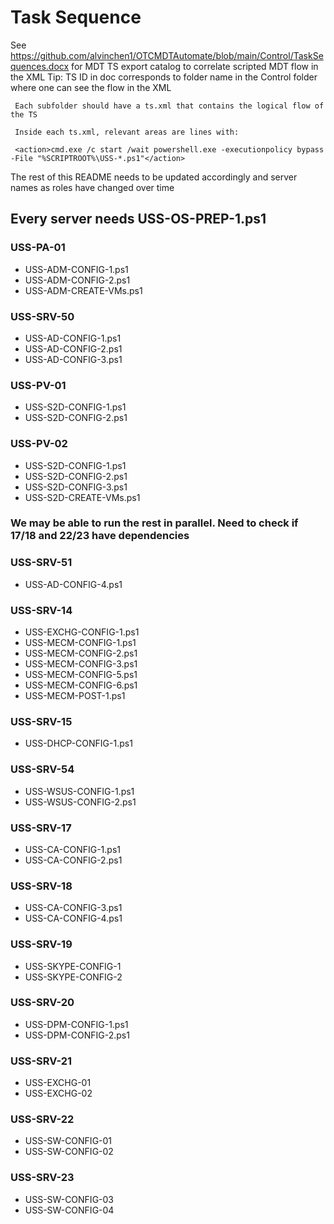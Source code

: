 # Task Sequence
See https://github.com/alvinchen1/OTCMDTAutomate/blob/main/Control/TaskSequences.docx for MDT TS export catalog to correlate scripted MDT flow in the XML
Tip: TS ID in doc corresponds to folder name in the Control folder where one can see the flow in the XML
     
     Each subfolder should have a ts.xml that contains the logical flow of the TS
     
     Inside each ts.xml, relevant areas are lines with:
     
     <action>cmd.exe /c start /wait powershell.exe -executionpolicy bypass -File "%SCRIPTROOT%\USS-*.ps1"</action>

The rest of this README needs to be updated accordingly and server names as roles have changed over time

## Every server needs USS-OS-PREP-1.ps1

### USS-PA-01
- USS-ADM-CONFIG-1.ps1
- USS-ADM-CONFIG-2.ps1
- USS-ADM-CREATE-VMs.ps1

### USS-SRV-50
- USS-AD-CONFIG-1.ps1
- USS-AD-CONFIG-2.ps1
- USS-AD-CONFIG-3.ps1

### USS-PV-01
- USS-S2D-CONFIG-1.ps1
- USS-S2D-CONFIG-2.ps1

### USS-PV-02
- USS-S2D-CONFIG-1.ps1
- USS-S2D-CONFIG-2.ps1
- USS-S2D-CONFIG-3.ps1
- USS-S2D-CREATE-VMs.ps1

### We may be able to run the rest in parallel. Need to check if 17/18 and 22/23 have dependencies

### USS-SRV-51
- USS-AD-CONFIG-4.ps1

### USS-SRV-14
- USS-EXCHG-CONFIG-1.ps1
- USS-MECM-CONFIG-1.ps1
- USS-MECM-CONFIG-2.ps1
- USS-MECM-CONFIG-3.ps1
- USS-MECM-CONFIG-5.ps1
- USS-MECM-CONFIG-6.ps1
- USS-MECM-POST-1.ps1

### USS-SRV-15
- USS-DHCP-CONFIG-1.ps1

### USS-SRV-54
- USS-WSUS-CONFIG-1.ps1
- USS-WSUS-CONFIG-2.ps1

### USS-SRV-17
- USS-CA-CONFIG-1.ps1
- USS-CA-CONFIG-2.ps1

### USS-SRV-18
- USS-CA-CONFIG-3.ps1
- USS-CA-CONFIG-4.ps1

### USS-SRV-19
- USS-SKYPE-CONFIG-1
- USS-SKYPE-CONFIG-2

### USS-SRV-20
- USS-DPM-CONFIG-1.ps1
- USS-DPM-CONFIG-2.ps1

### USS-SRV-21
- USS-EXCHG-01
- USS-EXCHG-02

### USS-SRV-22
- USS-SW-CONFIG-01
- USS-SW-CONFIG-02

### USS-SRV-23
- USS-SW-CONFIG-03
- USS-SW-CONFIG-04
